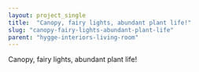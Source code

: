 ```yaml
---
layout: project_single
title:  "Canopy, fairy lights, abundant plant life!"
slug: "canopy-fairy-lights-abundant-plant-life"
parent: "hygge-interiors-living-room"
---
```

Canopy, fairy lights, abundant plant life!
